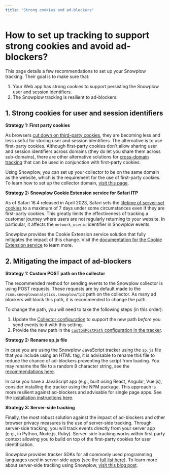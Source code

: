 ```yaml
---
title: "Strong cookies and ad-blockers"
---
```


# How to set up tracking to support strong cookies and avoid ad-blockers?

This page details a few recommendations to set up your Snowplow tracking.
Their goal is to make sure that:

1. Your Web app has strong cookies to support persisting the Snowplow user and session identifiers.
2. The Snowplow tracking is resilient to ad-blockers.

## 1. Strong cookies for user and session identifiers

**Strategy 1: First party cookies**

As browsers [cut down on third-party cookies](https://snowplow.io/blog/privacy-updates-ad-blockers-and-first-party-tracking/), they are becoming less and less useful for storing user and session identifiers.
The alternative is to use first-party cookies.
Although first-party cookies don't allow sharing user and session identifiers across domains (they do let you share them across sub-domains), there are other alternative solutions for [cross-domain tracking](/docs/sources/trackers/javascript-trackers/web-tracker/cross-domain-tracking/index.md) that can be used in conjunction with first-party cookies.

Using Snowplow, you can set up your collector to be on the same domain as the website, which is the requirement for the use of first-party cookies.
To learn how to set up the collector domain, [visit this page](/docs/sources/first-party-tracking/index.md).

**Strategy 2: Snowplow Cookie Extension service for Safari ITP**

As of Safari 16.4 released in April 2023, Safari sets the [lifetime of server-set cookies](https://webkit.org/tracking-prevention/#cname-and-third-party-ip-address-cloaking-defense) to a maximum of 7 days under some circumstances even if they are first-party cookies.
This greatly limits the effectiveness of tracking a customer journey where users are not regularly returning to your website.
In particular, it affects the `network_userid` identifier in Snowplow events.

Snowplow provides the Cookie Extension service solution that fully mitigates the impact of this change.
Visit the [documentation for the Cookie Extension service](/docs/sources/trackers/javascript-trackers/web-tracker/browsers/index.md#itp-mitigation) to learn more.

## 2. Mitigating the impact of ad-blockers

**Strategy 1: Custom POST path on the collector**

The recommended method for sending events to the Snowplow collector is using POST requests.
These requests are by default made to the `/com.snowplowanalytics.snowplow/tp2` path on the collector.
As many ad blockers will block this path, it is recommended to change the path.

To change the path, you will need to take the following steps (in this order):

1. Update the [Collector configuration](/docs/pipeline/collector/index.md) to support the new path _before_ you send events to it with this setting.
2. Provide the new path in the [`customPostPath` configuration in the tracker](/docs/sources/trackers/javascript-trackers/web-tracker/configuring-how-events-sent/index.md#custom-post-path).

**Strategy 2: Rename sp.js file**

In case you are using the Snowplow JavaScript tracker using the `sp.js` file that you include using an HTML tag, it is advisable to rename this file to reduce the chance of ad-blockers preventing the script from loading.
You may rename the file to a random 8 character string, see the [recommendations here](/docs/sources/trackers/javascript-trackers/web-tracker/tracker-setup/hosting-the-javascript-tracker/self-hosting-the-javascript-tracker-aws/index.md).

In case you have a JavaScript app (e.g., built using React, Angular, Vue.js), consider installing the tracker using the NPM package.
This approach is more resilient against ad-blockers and advisable for single page apps.
See the [installation instructions here](/docs/sources/trackers/javascript-trackers/web-tracker/tracker-setup/index.md).

**Strategy 3: Server-side tracking**

Finally, the most robust solution against the impact of ad-blockers and other browser privacy measures is the use of server-side tracking.
Through server-side tracking, you will track events directly from your server app (e.g., in Python, Node.js, Ruby).
Server-side tracking works within first party context allowing you to build on top of the first-party cookies for user identification.

Snowplow provides tracker SDKs for all commonly used programming languages used in server-side apps (see the [full list here](/docs/sources/trackers/index.md)).
To learn more about server-side tracking using Snowplow, [visit this blog post](https://snowplow.io/blog/server-side-tracking-vs-client-side-tracking/).
